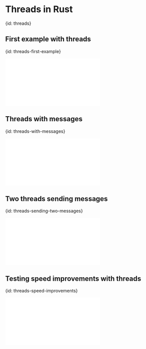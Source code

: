 # Threads in Rust
{id: threads}

## First example with threads
{id: threads-first-example}

![](examples/threads/try-threads/src/main.rs)

## Threads with messages
{id: threads-with-messages}

![](examples/threads/threads-messages/src/main.rs)

## Two threads sending messages
{id: threads-sending-two-messages}

![](examples/threads/threads-messages-multiple-sources/src/main.rs)


## Testing speed improvements with threads
{id: threads-speed-improvements}

![](examples/threads/threads-messages-multiple-sources/threads-load-test/src/main.rs)

